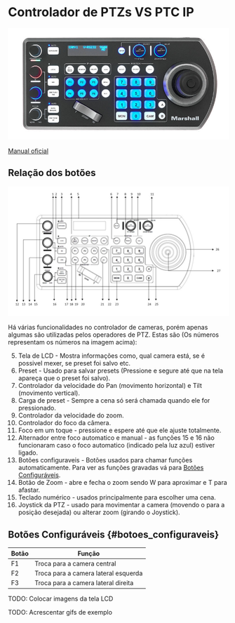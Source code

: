 # Controlador de PTZs VS PTC IP

![Controlador de PTZs VS PTC IP](controle-ptz-vs-ptc-ip.png)

[Manual oficial](https://www.marshall-usa.com/pdf/Marshall_VS-PTC-IP_manualV3.pdf)

## Relação dos botões
![Relação de botões](botoes_do_controle.png)

Há várias funcionalidades no controlador de cameras, porém apenas algumas são utilizadas pelos operadores de PTZ. Estas são (Os números representam os números na imagem acima):

5. Tela de LCD - Mostra informações como, qual camera está, se é possivel mexer, se preset foi salvo etc.
8. Preset - Usado para salvar presets (Pressione e segure até que na tela apareça que o preset foi salvo).
9. Controlador da velocidade do Pan (movimento horizontal) e Tilt (movimento vertical).
10. Carga de preset - Sempre a cena só será chamada quando ele for pressionado.
11. Controlador da velocidade do zoom.
15. Controlador do foco da câmera.
16. Foco em um toque - pressione e espere até que ele ajuste totalmente.
17. Alternador entre foco automatico e manual - as funções 15 e 16 não funcionaram caso o foco automatico (indicado pela luz azul) estiver ligado.
19. Botões configuraveis - Botões usados para chamar funções automaticamente. Para ver as funções gravadas vá para [Botões Configuráveis](#botoes_configuraveis).
20. Botão de Zoom - abre e fecha o zoom sendo W para aproximar e T para afastar.
23. Teclado numérico - usados principalmente para escolher uma cena.
26. Joystick da PTZ - usado para movimentar a camera (movendo o para a posição desejada) ou alterar zoom (girando o Joystick).

## Botões Configuráveis {#botoes_configuraveis}

|Botão| Função|
|----| ----|
|F1 | Troca para a camera central|
|F2 | Troca para a camera lateral esquerda|
|F3 | Troca para a camera lateral direita|

TODO: Colocar imagens da tela LCD

TODO: Acrescentar gifs de exemplo